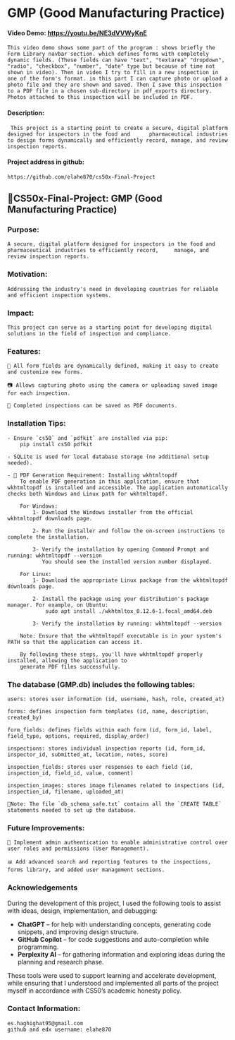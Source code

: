 # GMP (Good Manufacturing Practice)

#### Video Demo:  https://youtu.be/NE3dVVWyKnE
    This video demo shows some part of the program : shows briefly the Form Library navbar section. which defines forms with completely dynamic fields. (These fields can have "text", "textarea" "dropdown", "radio", "checkbox", "number", "date" type but because of time not shown in video). Then in video I try to fill in a new inspection in one of the form's format. in this part I can capture photo or upload a photo file and they are shown and saved. Then I save this inspection to a PDF file in a chosen sub-directory in pdf_exports directory. Photos attached to this inspection will be included in PDF.

#### Description:
     This project is a starting point to create a secure, digital platform designed for inspectors in the food and      pharmaceutical industries to design forms dynamically and efficiently record, manage, and review inspection reports.


#### Project address in github: 
    https://github.com/elahe870/cs50x-Final-Project


## 💊CS50x-Final-Project: GMP (Good Manufacturing Practice)

### Purpose:    

    A secure, digital platform designed for inspectors in the food and pharmaceutical industries to efficiently record,     manage, and review inspection reports.

### Motivation:

    Addressing the industry's need in developing countries for reliable and efficient inspection systems.

### Impact:

    This project can serve as a starting point for developing digital solutions in the field of inspection and compliance.

### Features: 

    📄 All form fields are dynamically defined, making it easy to create and customize new forms.

    📷 Allows capturing photo using the camera or uploading saved image for each inspection.

    📝 Completed inspections can be saved as PDF documents.

### Installation Tips:

    - Ensure `cs50` and `pdfkit` are installed via pip: 
        pip install cs50 pdfkit

    - SQLite is used for local database storage (no additional setup needed).

    - 📄 PDF Generation Requirement: Installing wkhtmltopdf
        To enable PDF generation in this application, ensure that wkhtmltopdf is installed and accessible. The application automatically checks both Windows and Linux path for wkhtmltopdf.

        For Windows:
            1- Download the Windows installer from the official wkhtmltopdf downloads page.

            2- Run the installer and follow the on-screen instructions to complete the installation.

            3- Verify the installation by opening Command Prompt and running: wkhtmltopdf --version
               You should see the installed version number displayed.

        For Linux:
            1- Download the appropriate Linux package from the wkhtmltopdf downloads page.

            2- Install the package using your distribution's package manager. For example, on Ubuntu:  
                sudo apt install ./wkhtmltox_0.12.6-1.focal_amd64.deb

            3- Verify the installation by running: wkhtmltopdf --version

        Note: Ensure that the wkhtmltopdf executable is in your system's PATH so that the application can access it.

        By following these steps, you'll have wkhtmltopdf properly installed, allowing the application to 
        generate PDF files successfully.


### The database (GMP.db) includes the following tables:

    users: stores user information (id, username, hash, role, created_at)

    forms: defines inspection form templates (id, name, description, created_by)

    form_fields: defines fields within each form (id, form_id, label, field_type, options, required, display_order)

    inspections: stores individual inspection reports (id, form_id, inspector_id, submitted_at, location, notes, score)

    inspection_fields: stores user responses to each field (id, inspection_id, field_id, value, comment)

    inspection_images: stores image filenames related to inspections (id, inspection_id, filename, uploaded_at)

    📝Note: The file `db_schema_safe.txt` contains all the `CREATE TABLE` statements needed to set up the database.
    

### Future Improvements:

    🔐 Implement admin authentication to enable administrative control over user roles and permissions (User Management).

    📊 Add advanced search and reporting features to the inspections, forms library, and added user management sections.

### Acknowledgements

During the development of this project, I used the following tools to assist with ideas, design, implementation, and debugging:

- **ChatGPT** – for help with understanding concepts, generating code snippets, and improving design structure.
- **GitHub Copilot** – for code suggestions and auto-completion while programming.
- **Perplexity AI** – for gathering information and exploring ideas during the planning and research phase.

These tools were used to support learning and accelerate development, while ensuring that I understood and implemented all parts of the project myself in accordance with CS50’s academic honesty policy.

### Contact Information:

    es.haghighat95@gmail.com
    github and edx username: elahe870

